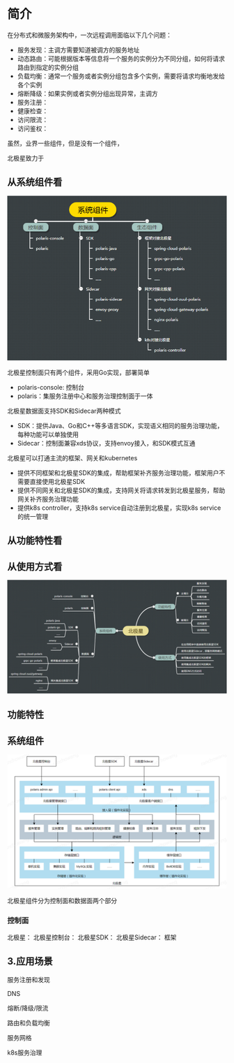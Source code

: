 # 简介

在分布式和微服务架构中，一次远程调用面临以下几个问题：
* 服务发现：主调方需要知道被调方的服务地址
* 动态路由：可能根据版本等信息将一个服务的实例分为不同分组，如何将请求路由到指定的实例分组
* 负载均衡：通常一个服务或者实例分组包含多个实例，需要将请求均衡地发给各个实例
* 熔断降级：如果实例或者实例分组出现异常，主调方
* 服务注册：
* 健康检查：
* 访问限流：
* 访问鉴权：

虽然，业界一些组件，但是没有一个组件，

北极星致力于

## 从系统组件看

![系统组件图](简介-系统组件图.png)

北极星控制面只有两个组件，采用Go实现，部署简单
* polaris-console: 控制台
* polaris：集服务注册中心和服务治理控制面于一体

北极星数据面支持SDK和Sidecar两种模式
* SDK：提供Java、Go和C++等多语言SDK，实现语义相同的服务治理功能，每种功能可以单独使用
* Sidecar：控制面兼容xds协议，支持envoy接入，和SDK模式互通

北极星可以打通主流的框架、网关和kubernetes
* 提供不同框架和北极星SDK的集成，帮助框架补齐服务治理功能，框架用户不需要直接使用北极星SDK
* 提供不同网关和北极星SDK的集成，支持网关将请求转发到北极星服务，帮助网关补齐服务治理功能
* 提供k8s controller，支持k8s service自动注册到北极星，实现k8s service的统一管理

## 从功能特性看


## 从使用方式看


![简介图](北极星是什么-简介图.png)

## 功能特性

## 系统组件

![系统组件图](北极星是什么-简介-系统组件图.png)

北极星组件分为控制面和数据面两个部分

### 控制面

北极星：
北极星控制台：
北极星SDK：
北极星Sidecar：
框架

## 3.应用场景

服务注册和发现

DNS

熔断/降级/限流

路由和负载均衡

服务网格

k8s服务治理
